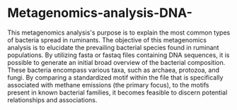 # Metagenomics-analysis-DNA-
This metagenomics analysis's purpose is to explain the most common types of bacteria spread in ruminants.
The objective of this metagenomics analysis is to elucidate the prevailing bacterial species found in ruminant populations. By utilizing fasta or fastaq files containing DNA sequences, it is possible to generate an initial broad overview of the bacterial composition. These bacteria encompass various taxa, such as archaea, protozoa, and fungi. By comparing a standardized motif within the file that is specifically associated with methane emissions (the primary focus), to the motifs present in known bacterial families, it becomes feasible to discern potential relationships and associations.
